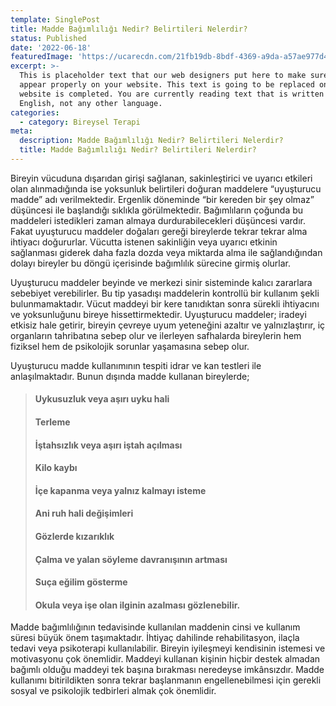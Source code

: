 ```yaml
---
template: SinglePost
title: Madde Bağımlılığı Nedir? Belirtileri Nelerdir?
status: Published
date: '2022-06-18' 
featuredImage: 'https://ucarecdn.com/21fb19db-8bdf-4369-a9da-a57ae977d4c6/'
excerpt: >-
  This is placeholder text that our web designers put here to make sure words
  appear properly on your website. This text is going to be replaced once the
  website is completed. You are currently reading text that is written in
  English, not any other language.
categories:
  - category: Bireysel Terapi
meta:
  description: Madde Bağımlılığı Nedir? Belirtileri Nelerdir?
  title: Madde Bağımlılığı Nedir? Belirtileri Nelerdir?
---
```


Bireyin vücuduna dışarıdan girişi sağlanan, sakinleştirici ve uyarıcı etkileri olan alınmadığında ise yoksunluk belirtileri doğuran maddelere “uyuşturucu madde” adı verilmektedir. Ergenlik döneminde “bir kereden bir şey olmaz” düşüncesi ile başlandığı sıklıkla görülmektedir. Bağımlıların çoğunda bu maddeleri istedikleri zaman almaya durdurabilecekleri düşüncesi vardır. Fakat uyuşturucu maddeler doğaları gereği bireylerde tekrar tekrar alma ihtiyacı doğururlar. Vücutta istenen sakinliğin veya uyarıcı etkinin sağlanması giderek daha fazla dozda veya miktarda alma ile sağlandığından dolayı bireyler bu döngü içerisinde bağımlılık sürecine girmiş olurlar.

Uyuşturucu maddeler beyinde ve merkezi sinir sisteminde kalıcı zararlara sebebiyet verebilirler. Bu tip yasadışı maddelerin kontrollü bir kullanım şekli bulunmamaktadır. Vücut maddeyi bir kere tanıdıktan sonra sürekli ihtiyacını ve yoksunluğunu bireye hissettirmektedir. Uyuşturucu maddeler; iradeyi etkisiz hale getirir, bireyin çevreye uyum yeteneğini azaltır ve yalnızlaştırır, iç organların tahribatına sebep olur ve ilerleyen safhalarda bireylerin hem fiziksel hem de psikolojik sorunlar yaşamasına sebep olur.

Uyuşturucu madde kullanımının tespiti idrar ve kan testleri ile anlaşılmaktadır. Bunun dışında madde kullanan bireylerde;

> #### Uykusuzluk veya aşırı uyku hali
>
> #### Terleme
>
> #### İştahsızlık veya aşırı iştah açılması
>
> #### Kilo kaybı
>
> #### İçe kapanma veya yalnız kalmayı isteme
>
> #### Ani ruh hali değişimleri
>
> #### Gözlerde kızarıklık
>
> #### Çalma ve yalan söyleme davranışının artması
>
> #### Suça eğilim gösterme
>
> #### Okula veya işe olan ilginin azalması gözlenebilir.

Madde bağımlılığının tedavisinde kullanılan maddenin cinsi ve kullanım süresi büyük önem taşımaktadır. İhtiyaç dahilinde rehabilitasyon, ilaçla tedavi veya psikoterapi kullanılabilir. Bireyin iyileşmeyi kendisinin istemesi ve motivasyonu çok önemlidir. Maddeyi kullanan kişinin hiçbir destek almadan bağımlı olduğu maddeyi tek başına bırakması neredeyse imkânsızdır. Madde kullanımı bitirildikten sonra tekrar başlanmanın engellenebilmesi için gerekli sosyal ve psikolojik tedbirleri almak çok önemlidir.